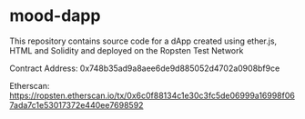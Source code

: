 # mood-dapp
 
This repository contains source code for a dApp created using ether.js, HTML and Solidity and deployed on the Ropsten Test Network

Contract Address: 0x748b35ad9a8aee6de9d885052d4702a0908bf9ce

Etherscan: https://ropsten.etherscan.io/tx/0x6c0f88134c1e30c3fc5de06999a16998f067ada7c1e53017372e440ee7698592
